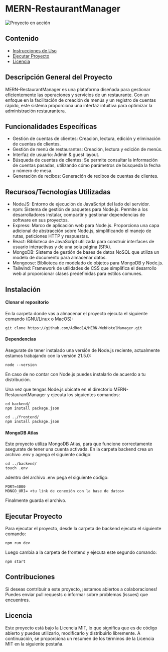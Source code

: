 # MERN-RestaurantManager

![Proyecto en acción](https://images.pexels.com/photos/67468/pexels-photo-67468.jpeg?auto=compress&cs=tinysrgb&w=1260&h=750&dpr=1) <!-- Puedes agregar una imagen o un GIF de tu proyecto aquí -->

## Contenido
- [Instrucciones de Uso](#Instalación)
- [Ejecutar Proyecto]( #Ejecución)
- [Licencia](#Licencia)

## Descripción General del Proyecto

MERN-RestaurantManager es una plataforma  diseñada para gestionar eficientemente las operaciones y servicios de un restaurante. Con un enfoque en la facilitación de creación de menús y un registro de cuentas rápido, este sistema proporciona una interfaz intuitiva para optimizar la administración restaurantera.

## Funcionalidades Específicas

- Gestión de cuentas de clientes: Creación, lectura, edición y eliminación de cuentas de clientes.
- Gestión de menú de restaurantes: Creación, lectura y edición de menús.
- Interfaz de usuario: Admin & guest layout.
- Búsqueda de cuentas de clientes: Se permite consultar la información de cuentas pasadas, utilizando cómo parámetros de búsqueda la fecha y número de mesa.
- Generación de recibos: Generación de recibos de cuentas de clientes.

## Recursos/Tecnologías Utilizadas

- NodeJS: Entorno de ejecución de JavaScript del lado del servidor.
- npm: Sistema de gestión de paquetes para Node.js. Permite a los desarrolladores instalar, compartir y gestionar dependencias de software en sus proyectos. 
- Express: Marco de aplicación web para Node.js. Proporciona una capa adicional de abstracción sobre Node.js, simplificando el manejo de rutas, peticiones HTTP y respuestas.
- React: Biblioteca de JavaScript utilizada para construir interfaces de usuario interactivas y de una sola página (SPA). 
- MongoDB: Sistema de gestión de bases de datos NoSQL que utiliza un modelo de documento para almacenar datos.
- Mongoose: Biblioteca de modelado de objetos para MongoDB y Node.js.
- Tailwind: Framework de utilidades de CSS que simplifica el desarrollo web al proporcionar clases predefinidas para estilos comunes.


## Instalación

#### Clonar el repositorio

En la carpeta donde vas a almacenar el proyecto ejecuta el siguiente comando (GNU/Linux o MacOS):
```
git clone https://github.com/AdRod14/MERN-WebHotelManager.git
```

#### Dependencias

Asegurate de tener instalado una versión de Node.js reciente, actualmente estamos trabajando con la versión 21.5.0:
```
node --version
```
En caso de no contar con Node.js puedes instalarlo de acuerdo a tu distribución.

Una vez que tengas Node.js ubicate en el directorio MERN-RestaurantManager y ejecuta los siguientes comandos:
```
cd backend/
npm install package.json
```
```
cd ../frontend/
npm install package.json
```
#### MongoDB Atlas
Este proyecto utiliza MongoDB Atlas, para que funcione correctamente asegurate de tener una cuenta activada. En la carpeta backend crea un archivo .env y agrega el siguiente código:

```
cd ../backend/
touch .env
```
adentro del archivo .env pega el siguiente código:
```
PORT=4000
MONGO_URI= <tu link de conexión con la base de datos>
```
Finalmente guarda el archivo.

## Ejecutar Proyecto

Para ejecutar el proyecto, desde la carpeta de backend ejecuta el siguiente comando:
```
npm run dev
```
Luego cambia a la carpeta de frontend y ejecuta este segundo comando:
```
npm start
```

## Contribuciones

Si deseas contribuir a este proyecto, ¡estamos abiertos a colaboraciones! Puedes enviar pull requests o informar sobre problemas (issues) que encuentres.

## Licencia

Este proyecto está bajo la Licencia MIT, lo que significa que es de código abierto y puedes utilizarlo, modificarlo y distribuirlo libremente. A continuación, se proporciona un resumen de los términos de la Licencia MIT en la siguiente pestaña.
